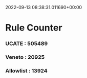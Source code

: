 2022-09-13 08:38:31.011690+00:00
# Rule Counter 
 ### UCATE : 505489

 ### Veneto : 20925

 ### Allowlist : 13924